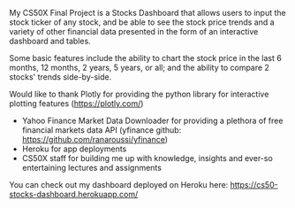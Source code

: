 My CS50X Final Project is a Stocks Dashboard that  allows users to input the stock ticker of any stock,
and be able to see the stock price trends and a variety of other financial data presented in the form of an interactive dashboard and tables.

Some basic features include the ability to chart the stock price in the last 6 months, 12 months, 2 years, 5 years, or all; and the
ability to compare 2 stocks' trends side-by-side.

Would like to thank Plotly for providing the python library for interactive plotting features (https://plotly.com/)
 - Yahoo Finance Market Data Downloader for providing a plethora of free financial markets data API (yfinance github: https://github.com/ranaroussi/yfinance)
 - Heroku for app deployments
 - CS50X staff for building me up with knowledge, insights and ever-so entertaining lectures and assignments

You can check out my dashboard deployed on Heroku here: https://cs50-stocks-dashboard.herokuapp.com/